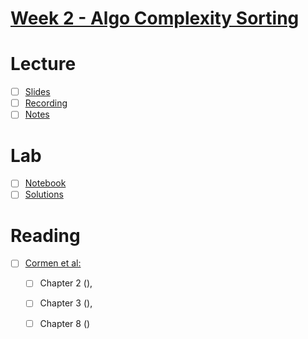 # [Week 2 - Algo Complexity Sorting]()


# Lecture
- [ ] [Slides]()
- [ ] [Recording]()
- [ ] [Notes]()

# Lab
- [ ] [Notebook]()
- [ ] [Solutions]()

# Reading
- [ ] [Cormen et al:](https://readinglists.sussex.ac.uk/leganto/public/44SUS_INST/citation/24386287590002461?auth=SAML)
  - [ ] Chapter 2 (),
  - [ ] Chapter 3 (),
  - [ ] Chapter 8 ()


